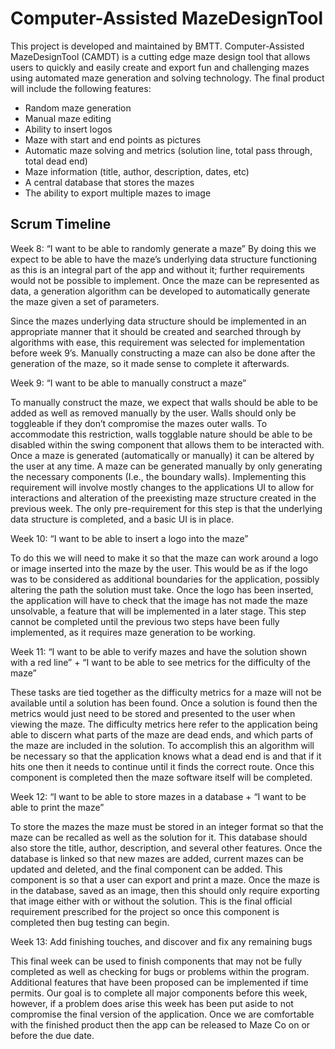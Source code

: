 # Computer-Assisted MazeDesignTool
This project is developed and maintained by BMTT. Computer-Assisted MazeDesignTool (CAMDT) is a cutting edge maze design tool that allows users to quickly and easily create and export fun and challenging mazes using automated maze generation and solving technology. The final product will include the following features:
- Random maze generation
- Manual maze editing
- Ability to insert logos
- Maze with start and end points as pictures
- Automatic maze solving and metrics (solution line, total pass through, total dead end)
- Maze information (title, author, description, dates, etc)
- A central database that stores the mazes
- The ability to export multiple mazes to image

    
## Scrum Timeline 


Week 8: “I want to be able to randomly generate a maze” 
By doing this we expect to be able to have the maze’s underlying data structure functioning as this is an integral part of the app and without it; further requirements would not be possible to implement. Once the maze can be represented as data, a generation algorithm can be developed to automatically generate the maze given a set of parameters.  

Since the mazes underlying data structure should be implemented in an appropriate manner that it should be created and searched through by algorithms with ease, this requirement was selected for implementation before week 9’s. Manually constructing a maze can also be done after the generation of the maze, so it made sense to complete it afterwards. 

Week 9: “I want to be able to manually construct a maze” 

To manually construct the maze, we expect that walls should be able to be added as well as removed manually by the user. Walls should only be toggleable if they don’t compromise the mazes outer walls. To accommodate this restriction, walls togglable nature should be able to be disabled within the swing component that allows them to be interacted with. Once a maze is generated (automatically or manually) it can be altered by the user at any time. A maze can be generated manually by only generating the necessary components (I.e., the boundary walls). Implementing this requirement will involve mostly changes to the applications UI to allow for interactions and alteration of the preexisting maze structure created in the previous week. The only pre-requirement for this step is that the underlying data structure is completed, and a basic UI is in place. 

Week 10: “I want to be able to insert a logo into the maze” 

To do this we will need to make it so that the maze can work around a logo or image inserted into the maze by the user. This would be as if the logo was to be considered as additional boundaries for the application, possibly altering the path the solution must take. Once the logo has been inserted, the application will have to check that the image has not made the maze unsolvable, a feature that will be implemented in a later stage. This step cannot be completed until the previous two steps have been fully implemented, as it requires maze generation to be working. 

Week 11: “I want to be able to verify mazes and have the solution shown with a red line” + “I want to be able to see metrics for the difficulty of the maze” 

These tasks are tied together as the difficulty metrics for a maze will not be available until a solution has been found. Once a solution is found then the metrics would just need to be stored and presented to the user when viewing the maze. The difficulty metrics here refer to the application being able to discern what parts of the maze are dead ends, and which parts of the maze are included in the solution. To accomplish this an algorithm will be necessary so that the application knows what a dead end is and that if it hits one then it needs to continue until it finds the correct route. Once this component is completed then the maze software itself will be completed. 

 

Week 12: “I want to be able to store mazes in a database + “I want to be able to print the maze” 

To store the mazes the maze must be stored in an integer format so that the maze can be recalled as well as the solution for it. This database should also store the title, author, description, and several other features. Once the database is linked so that new mazes are added, current mazes can be updated and deleted, and the final component can be added. This component is so that a user can export and print a maze. Once the maze is in the database, saved as an image, then this should only require exporting that image either with or without the solution. This is the final official requirement prescribed for the project so once this component is completed then bug testing can begin. 

 

Week 13: Add finishing touches, and discover and fix any remaining bugs 

This final week can be used to finish components that may not be fully completed as well as checking for bugs or problems within the program. Additional features that have been proposed can be implemented if time permits. Our goal is to complete all major components before this week, however, if a problem does arise this week has been put aside to not compromise the final version of the application. Once we are comfortable with the finished product then the app can be released to Maze Co on or before the due date. 
